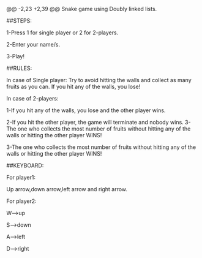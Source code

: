 @@ -2,23 +2,39 @@
Snake game using Doubly linked lists.

##STEPS:

1-Press 1 for single player or 2 for 2-players.

2-Enter your name/s.

3-Play!

##RULES:

In case of Single player: Try to avoid hitting the walls and collect as many fruits as you can. If you hit any of the walls, you lose!

In case of 2-players: 

1-If you hit any of the walls, you lose and the other player wins.

2-If you hit the other player, the game will terminate and nobody wins.
3-The one who collects the most number of fruits without hitting any of the walls or hitting the other player WINS! 

3-The one who collects the most number of fruits without hitting any of the walls or hitting the other player WINS!


##KEYBOARD:

For player1:

Up arrow,down arrow,left arrow and right arrow.

For player2:

W-->up

S-->down

A-->left

D-->right
